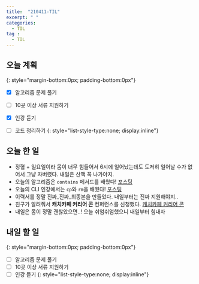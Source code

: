 ```yaml
---
title:  "210411-TIL"
excerpt: " "
categories: 
  - TIL
tag : 
  - TIL
---
```



## 오늘 계획
{: style="margin-bottom:0px; padding-bottom:0px"}

- [X] 알고리즘 문제 풀기
- [ ] 10곳 이상 서류 지원하기
- [X] 인강 듣기
- [ ] 코드 정리하기
{: style="list-style-type:none; display:inline"}


## 오늘 한 일

- 정혈 + 일요일이라 몸이 너무 힘들어서 6시에 일어났는데도 도저히 일어날 수가 없어서 그냥 자버렸다. 내일은 산책 꼭 나가야지.
- 오늘의 알고리즘은 `contains` 메서드를 배웠다! [포스팅](https://techhan.github.io/algorithm/programmers-07/)
- 오늘의 CLI 인강에서는 `cp`와 `rm`을 배웠다! [포스팅](https://techhan.github.io/study/cli-06/)
- 이력서를 정말 진짜_진짜_최종본을 만들었다. 내일부터는 진짜 지원해야지..
- 친구가 알려줘서 **캐치카페 커리어 콘** 컨퍼런스를 신청했다. [캐치카페 커리어 콘](https://www.catch.co.kr/CatchCafe/ProgramView/CareerCon?utm_source=instagram&utm_medium=display&utm_campaign=careercon&utm_content=careercon_2&fbclid=IwAR38_d1c2btXE-3agH0jVv7Hvt4nQtRlHM1tpgpvQ84Tx-ioNE3Hc0YuzrI&mobile)
- 내일은 몸이 정말 괜찮았으면..! 오늘 쉬엄쉬엄했으니 내일부터 힘내자

## 내일 할 일
{: style="margin-bottom:0px; padding-bottom:0px"}

- [ ] 알고리즘 문제 풀기
- [ ] 10곳 이상 서류 지원하기
- [ ] 인강 듣기
{: style="list-style-type:none; display:inline"}